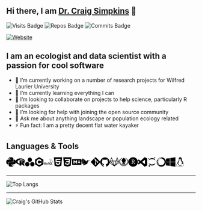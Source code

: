 ## Hi there, I am [Dr. Craig Simpkins][website] 👋

![Visits Badge](https://badges.pufler.dev/visits/csim063/csim063)
![Repos Badge](https://badges.pufler.dev/repos/csim063)
![Commits Badge](https://badges.pufler.dev/commits/monthly/csim063)

[![Website](https://img.shields.io/website?label=Website&style=for-the-badge&logo=Netlify&url=https://craig-simpkins.netlify.app/)](https://craig-simpkins.netlify.app/)

## I am an ecologist and data scientist with a passion for cool software
- 🔭 I’m currently working on a number of research projects for Wilfred Laurier University
- 🌱 I’m currently learning everything I can 
- 👯 I’m looking to collaborate on projects to help science, particularly R packages
- 🤔 I’m looking for help with joining the open source community
- 💬 Ask me about anything landscape or population ecology related
- ⚡ Fun fact: I am a pretty decent flat water kayaker


## Languages & Tools

<img align="left" alt="Python" width="25px" src="images/python.svg" />
<img align="left" alt="R" width="25px" src="images/r.svg" />
<img align="left" alt="Julia" width="25px" src="images/julia.svg" />
<img align="left" alt="C++" width="25px" src="images/cplusplus.svg" />
<img align="left" alt="SQL" width="25px" src="images/mysql.svg" />
<img align="left" alt="HTML" width="25px" src="images/html5.svg" />
<img align="left" alt="CSS" width="25px" src="images/css3.svg" />
<img align="left" alt="markdown" width="25px" src="images/markdown.svg" />
<img align="left" alt="Latex" width="25px" src="images/latex.svg" />
<img align="left" alt="git" width="25px" src="images/git.svg" />
<img align="left" alt="github" width="25px" src="images/github.svg" />
<img align="left" alt="gitlab" width="25px" src="images/gitlab.svg" />
<img align="left" alt="gitkraken" width="25px" src="images/gitkraken.svg" />
<img align="left" alt="RStudio" width="25px" src="images/rstudio.svg" />
<img align="left" alt="VSCode" width="25px" src="images/visualstudiocode.svg" />
<img align="left" alt="jupyter" width="25px" src="images/jupyter.svg" />
<img align="left" alt="anaconda" width="25px" src="images/anaconda.svg" />
<img align="left" alt="windows" width="25px" src="images/windows.svg" />
<img align="left" alt="linux" width="25px" src="images/linux.svg" />

<br/><br/>

---

![Top Langs](https://github-readme-stats.vercel.app/api/top-langs/?username=csim063&layout=compact)


---
<img align="left" alt="Craig's GitHub Stats" src="https://github-readme-stats.codestackr.vercel.app/api?username=csim063&count_private=true&show_icons=true&hide_border=true" />

<br />
<br />


[website]: https://craig-simpkins.netlify.app/